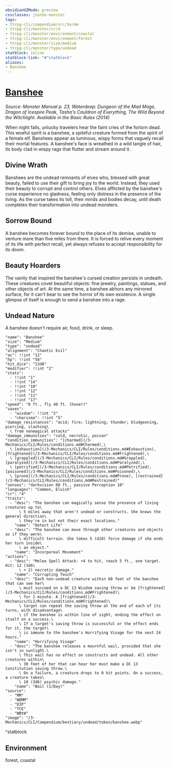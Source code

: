 ```yaml
---
obsidianUIMode: preview
cssclasses: json5e-monster
tags:
- ttrpg-cli/compendium/src/5e/mm
- ttrpg-cli/monster/cr/4
- ttrpg-cli/monster/environment/coastal
- ttrpg-cli/monster/environment/forest
- ttrpg-cli/monster/size/medium
- ttrpg-cli/monster/type/undead
statblock: inline
statblock-link: "#^statblock"
aliases:
- Banshee
---
```

# [Banshee](3-Mechanics\CLI\Compendium\bestiary\undead/banshee.md)
*Source: Monster Manual p. 23, Waterdeep: Dungeon of the Mad Mage, Dragon of Icespire Peak, Tasha's Cauldron of Everything, The Wild Beyond the Witchlight. Available in the Basic Rules (2014)*  

When night falls, unlucky travelers hear the faint cries of the forlorn dead. This woeful spirit is a banshee, a spiteful creature formed from the spirit of a female elf. Banshees appear as luminous, wispy forms that vaguely recall their mortal features. A banshee's face is wreathed in a wild tangle of hair, its body clad in wispy rags that flutter and stream around it.

## Divine Wrath

Banshees are the undead remnants of elves who, blessed with great beauty, failed to use their gift to bring joy to the world. Instead, they used their beauty to corrupt and control others. Elves afflicted by the banshee's curse experience no gladness, feeling only distress in the presence of the living. As the curse takes its toll, their minds and bodies decay, until death completes their transformation into undead monsters.

## Sorrow Bound

A banshee becomes forever bound to the place of its demise, unable to venture more than five miles from there. It is forced to relive every moment of its life with perfect recall, yet always refuses to accept responsibility for its doom.

## Beauty Hoarders

The vanity that inspired the banshee's cursed creation persists in undeath. These creatures covet beautiful objects: fine jewelry, paintings, statues, and other objects of art. At the same time, a banshee abhors any mirrored surface, for it can't bear to see the horror of its own existence. A single glimpse of itself is enough to send a banshee into a rage.

## Undead Nature

A banshee doesn't require air, food, drink, or sleep.

```statblock
"name": "Banshee"
"size": "Medium"
"type": "undead"
"alignment": "Chaotic Evil"
"ac": !!int "12"
"hp": !!int "58"
"hit_dice": "13d8"
"modifier": !!int "2"
"stats":
  - !!int "1"
  - !!int "14"
  - !!int "10"
  - !!int "12"
  - !!int "11"
  - !!int "17"
"speed": "0 ft., fly 40 ft. (hover)"
"saves":
  - "wisdom": !!int "2"
  - "charisma": !!int "5"
"damage_resistances": "acid; fire; lightning; thunder; bludgeoning, piercing, slashing\
  \ from nonmagical attacks"
"damage_immunities": "cold, necrotic, poison"
"condition_immunities": "[charmed](/3-Mechanics/CLI/Rules/conditions.md#Charmed),\
  \ [exhaustion](/3-Mechanics/CLI/Rules/conditions.md#Exhaustion), [frightened](/3-Mechanics/CLI/Rules/conditions.md#Frightened),\
  \ [grappled](/3-Mechanics/CLI/Rules/conditions.md#Grappled), [paralyzed](/3-Mechanics/CLI/Rules/conditions.md#Paralyzed),\
  \ [petrified](/3-Mechanics/CLI/Rules/conditions.md#Petrified), [poisoned](/3-Mechanics/CLI/Rules/conditions.md#Poisoned),\
  \ [prone](/3-Mechanics/CLI/Rules/conditions.md#Prone), [restrained](/3-Mechanics/CLI/Rules/conditions.md#Restrained)"
"senses": "darkvision 60 ft., passive Perception 10"
"languages": "Common, Elvish"
"cr": "4"
"traits":
  - "desc": "The banshee can magically sense the presence of living creatures up to\
      \ 5 miles away that aren't undead or constructs. She knows the general direction\
      \ they're in but not their exact locations."
    "name": "Detect Life"
  - "desc": "The banshee can move through other creatures and objects as if they were\
      \ difficult terrain. She takes 5 (d10) force damage if she ends her turn inside\
      \ an object."
    "name": "Incorporeal Movement"
"actions":
  - "desc": "Melee Spell Attack: +4 to hit, reach 5 ft., one target. Hit: 12 (3d6\
      \ + 2) necrotic damage."
    "name": "Corrupting Touch"
  - "desc": "Each non-undead creature within 60 feet of the banshee that can see her\
      \ must succeed on a DC 13 Wisdom saving throw or be [frightened](/3-Mechanics/CLI/Rules/conditions.md#Frightened)\
      \ for 1 minute. A [frightened](/3-Mechanics/CLI/Rules/conditions.md#Frightened)\
      \ target can repeat the saving throw at the end of each of its turns, with disadvantage\
      \ if the banshee is within line of sight, ending the effect on itself on a success.\
      \ If a target's saving throw is successful or the effect ends for it, the target\
      \ is immune to the banshee's Horrifying Visage for the next 24 hours."
    "name": "Horrifying Visage"
  - "desc": "The banshee releases a mournful wail, provided that she isn't in sunlight.\
      \ This wail has no effect on constructs and undead. All other creatures within\
      \ 30 feet of her that can hear her must make a DC 13 Constitution saving throw.\
      \ On a failure, a creature drops to 0 hit points. On a success, a creature takes\
      \ 10 (3d6) psychic damage."
    "name": "Wail (1/Day)"
"source":
  - "MM"
  - "WDMM"
  - "DIP"
  - "TCE"
  - "WBtW"
"image": "/3-Mechanics/CLI/Compendium/bestiary/undead/token/banshee.webp"
```
^statblock

## Environment

forest, coastal